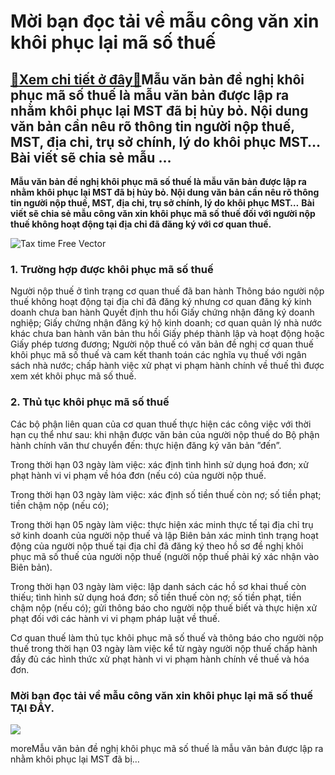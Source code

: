 Mời bạn đọc tải về mẫu công văn xin khôi phục lại mã số thuế
============================================================

[:gift:Xem chi tiết ở đây:gift:](https://hddtvn.com/moi-ban-doc-tai-ve-mau-cong-van-xin-khoi-phuc-lai-ma-so-thue/)Mẫu văn bản đề nghị khôi phục mã số thuế là mẫu văn bản được lập ra nhằm khôi phục lại MST đã bị hủy bỏ. Nội dung văn bản cần nêu rõ thông tin người nộp thuế, MST, địa chỉ, trụ sở chính, lý do khôi phục MST… Bài viết sẽ chia sẻ mẫu …
-----------------------------------------------------------------------------------------------------------------------------------------------------------------------------------------------------------------------------------------

**Mẫu văn bản đề nghị khôi phục mã số thuế là mẫu văn bản được lập ra nhằm khôi phục lại MST đã bị hủy bỏ. Nội dung văn bản cần nêu rõ thông tin người nộp thuế, MST, địa chỉ, trụ sở chính, lý do khôi phục MST…** **Bài viết sẽ chia sẻ mẫu công văn xin khôi phục mã số thuế đối với người nộp thuế không hoạt động tại địa chỉ đã đăng ký với cơ quan thuế.**


![Tax time Free Vector](https://hddtvn.com/wp-content/uploads/2021/01/tax-time_24877-49143.jpg)


### 1. Trường hợp được khôi phục mã số thuế


Người nộp thuế ở tình trạng cơ quan thuế đã ban hành Thông báo người nộp thuế không hoạt động tại địa chỉ đã đăng ký nhưng cơ quan đăng ký kinh doanh chưa ban hành Quyết định thu hồi Giấy chứng nhận đăng ký doanh nghiệp; Giấy chứng nhận đăng ký hộ kinh doanh; cơ quan quản lý nhà nước khác chưa ban hành văn bản thu hồi Giấy phép thành lập và hoạt động hoặc Giấy phép tương đương; Người nộp thuế có văn bản đề nghị cơ quan thuế khôi phục mã số thuế và cam kết thanh toán các nghĩa vụ thuế với ngân sách nhà nước; chấp hành việc xử phạt vi phạm hành chính về thuế thì được xem xét khôi phục mã số thuế.


### 2. Thủ tục khôi phục mã số thuế


Các bộ phận liên quan của cơ quan thuế thực hiện các công việc với thời hạn cụ thể như sau: khi nhận được văn bản của người nộp thuế do Bộ phận hành chính văn thư chuyển đến: thực hiện đăng ký văn bản ”đến”.


Trong thời hạn 03 ngày làm việc: xác định tình hình sử dụng hoá đơn; xử phạt hành vi vi phạm về hóa đơn (nếu có) của người nộp thuế.


Trong thời hạn 03 ngày làm việc: xác định số tiền thuế còn nợ; số tiền phạt; tiền chậm nộp (nếu có);


Trong thời hạn 05 ngày làm việc: thực hiện xác minh thực tế tại địa chỉ trụ sở kinh doanh của người nộp thuế và lập Biên bản xác minh tình trạng hoạt động của người nộp thuế tại địa chỉ đã đăng ký theo hồ sơ đề nghị khôi phục mã số thuế của người nộp thuế (người nộp thuế phải ký xác nhận vào Biên bản).


Trong thời hạn 03 ngày làm việc: lập danh sách các hồ sơ khai thuế còn thiếu; tình hình sử dụng hoá đơn; số tiền thuế còn nợ; số tiền phạt, tiền chậm nộp (nếu có); gửi thông báo cho người nộp thuế biết và thực hiện xử phạt đối với các hành vi vi phạm pháp luật về thuế.


Cơ quan thuế làm thủ tục khôi phục mã số thuế và thông báo cho người nộp thuế trong thời hạn 03 ngày làm việc kể từ ngày người nộp thuế chấp hành đầy đủ các hình thức xử phạt hành vi vi phạm hành chính về thuế và hóa đơn.


### Mời bạn đọc tải về mẫu công văn xin khôi phục lại mã số thuế **TẠI ĐÂY**.


![](https://hddtvn.com/wp-content/uploads/2021/01/20-1-1.png)


moreMẫu văn bản đề nghị khôi phục mã số thuế là mẫu văn bản được lập ra nhằm khôi phục lại MST đã bị…

